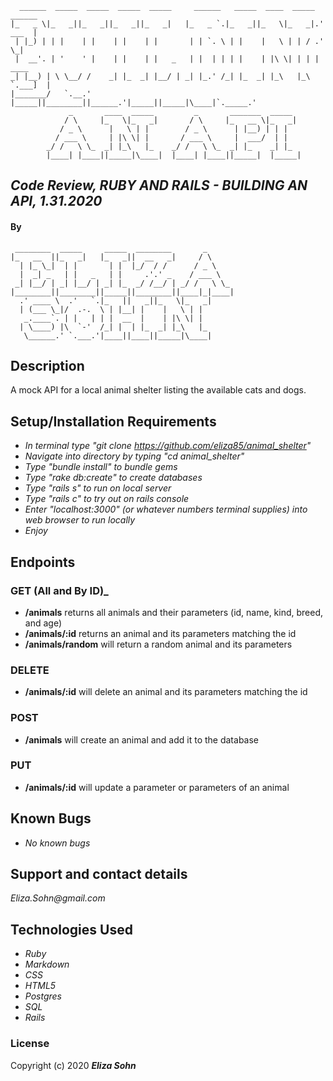 
      ______  _____  _____  _____  _____     ______   _____  ____  _____   ______   
    |_   _ \|_   _||_   _||_   _||_   _|   |_   _ `.|_   _||_   \|_   _|.' ___  |  
     | |_) | | |    | |    | |    | |       | | `. \ | |    |   \ | | / .'   \_|  
     |  __'. | '    ' |    | |    | |   _   | |  | | | |    | |\ \| | | |   ____  
    _| |__) | \ \__/ /    _| |_  _| |__/ | _| |_.' /_| |_  _| |_\   |_\ `.___]  |
    |_______/   `.__.'    |_____||________||______.'|_____||_____|\____|`._____.'  
                 _       ____  _____         _       _______  _____                       
                / \     |_   \|_   _|       / \     |_   __ \|_   _|                      
               / _ \      |   \ | |        / _ \      | |__) | | |                        
              / ___ \     | |\ \| |       / ___ \     |  ___/  | |                        
            _/ /   \ \_  _| |_\   |_    _/ /   \ \_  _| |_    _| |_                       
            |____| |____||_____|\____|  |____| |____||_____|  |_____|                      


## _Code Review, RUBY AND RAILS - BUILDING AN API, 1.31.2020_



#### By

     ________  _____     _____  ________       _        
    |_   __  ||_   _|   |_   _||  __   _|     / \       
      | |_ \_|  | |       | |  |_/  / /      / _ \      
      |  _| _   | |   _   | |     .'.' _    / ___ \     
     _| |__/ | _| |__/ | _| |_  _/ /__/ | _/ /   \ \_   
    |________||________||_____||________||____|_|____|  
      .' ____ \  .'   `.|_   ||   _||_   \|_   _|      
      | (___ \_|/  .-.  \ | |__| |    |   \ | |        
       _.____`. | |   | | |  __  |    | |\ \| |        
      | \____) |\  `-'  /_| |  | |_  _| |_\   |_       
       \______.' `.___.'|____||____||_____|\____|      


## Description

A mock API for a local animal shelter listing the available cats and dogs.

## Setup/Installation Requirements

* _In terminal type "git clone https://github.com/eliza85/animal_shelter"_
* _Navigate into directory by typing "cd animal_shelter"_
* _Type "bundle install" to bundle gems_
* _Type "rake db:create" to create databases_
* _Type "rails s" to run on local server_
* _Type "rails c" to try out on rails console_
* _Enter "localhost:3000" (or whatever numbers terminal supplies) into web browser to run locally_
* _Enjoy_

## Endpoints

### GET (All and By ID)_
- **/animals** returns all animals and their parameters (id, name, kind, breed, and age)
- **/animals/:id** returns an animal and its parameters matching the id
- **/animals/random** will return a random animal and its parameters
### DELETE
- **/animals/:id** will delete an animal and its parameters matching the id
### POST
- **/animals** will create an animal and add it to the database
### PUT
- **/animals/:id** will update a parameter or parameters of an animal


## Known Bugs

* _No known bugs_

## Support and contact details

_Eliza.Sohn@gmail.com_

## Technologies Used

* _Ruby_
* _Markdown_
* _CSS_
* _HTML5_
* _Postgres_
* _SQL_
* _Rails_

### License


Copyright (c) 2020 **_Eliza Sohn_**
